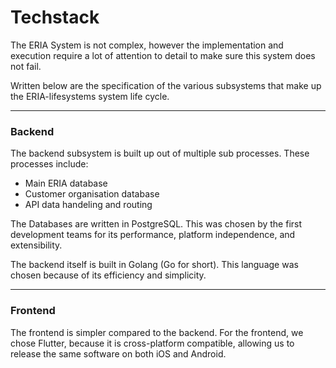 # Techstack
The ERIA System is not complex, however the implementation and execution require a lot of attention to detail to make sure this system does not fail.

Written below are the specification of the various subsystems that make up the ERIA-lifesystems system life cycle.

___
### Backend

The backend subsystem is built up out of multiple sub processes. These processes include:
* Main ERIA database
* Customer organisation database
* API data handeling and routing

The Databases are written in PostgreSQL. This was chosen by the first development teams for its performance, platform independence, and extensibility.

The backend itself is built in Golang (Go for short). This language was chosen because of its efficiency and simplicity.
___
### Frontend


The frontend is simpler compared to the backend. For the frontend, we chose Flutter, because it is cross-platform compatible, allowing us to release the same software on both iOS and Android.